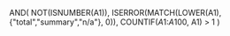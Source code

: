 AND(
  NOT(ISNUMBER(A1)),
  ISERROR(MATCH(LOWER(A1), {"total","summary","n/a"}, 0)),
  COUNTIF($A$1:$A$100, A1) > 1
)
